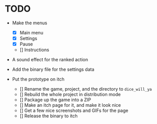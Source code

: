 # TODO 

- Make the menus
    - [x] Main menu 
    - [x] Settings 
    - [x] Pause 
    - [] Instructions

- A sound effect for the ranked action
- Add the binary file for the settings data

- Put the prototype on itch
    - [] Rename the game, project, and the directory to `dice_will_ya`
    - [] Rebuild the whole project in distribution mode
    - [] Package up the game into a ZIP 
    - [] Make an itch page for it, and make it look nice
    - [] Get a few nice screenshots and GIFs for the page
    - [] Release the binary to itch 
